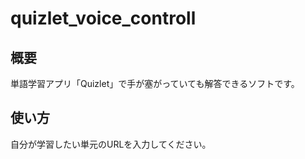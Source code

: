 # quizlet_voice_controll

## 概要

単語学習アプリ「Quizlet」で手が塞がっていても解答できるソフトです。

## 使い方

自分が学習したい単元のURLを入力してください。
